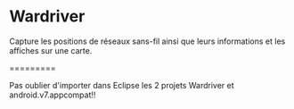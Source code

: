 Wardriver
=========

Capture les positions de réseaux sans-fil ainsi que leurs informations et les affiches sur une carte.

=========

Pas oublier d'importer dans Eclipse les 2 projets Wardriver et android.v7.appcompat!!

